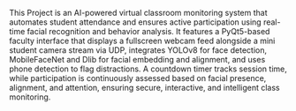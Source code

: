 This Project is an AI-powered virtual classroom monitoring system that automates student attendance and ensures active participation using real-time facial recognition and behavior analysis. It features a PyQt5-based faculty interface that displays a fullscreen webcam feed alongside a mini student camera stream via UDP, integrates YOLOv8 for face detection, MobileFaceNet and Dlib for facial embedding and alignment, and uses phone detection to flag distractions. A countdown timer tracks session time, while participation is continuously assessed based on facial presence, alignment, and attention, ensuring secure, interactive, and intelligent class monitoring.
